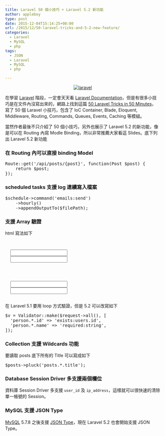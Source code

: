 ```yaml
---
title: Laravel 50 個小技巧 + Laravel 5.2 新功能
author: appleboy
type: post
date: 2015-12-04T15:14:25+00:00
url: /2015/12/50-laravel-tricks-and-5-2-new-feature/
categories:
  - Laravel
  - MySQL
  - php
tags:
  - JSON
  - Laravel
  - MySQL
  - php

---
```

<div style="margin:0 auto; text-align:center">
  <a data-flickr-embed="true"  href="https://www.flickr.com/photos/appleboy/23207680879/in/dateposted-public/" title="laravel"><img src="https://i1.wp.com/farm6.staticflickr.com/5765/23207680879_9c86233e9b.jpg?resize=300%2C300&#038;ssl=1" alt="laravel" data-recalc-dims="1" /></a>
</div>

在學習 [Laravel][1] 階段，一定會天天看 [Laravel Documentation][2]，但是有很多小技巧是在文件內沒寫出來的，網路上找到這篇 [50 Laravel Tricks in 50 Minutes][3]，寫了 50 個 Laravel 小技巧，包含了 IoC Container, Blade, Eloquent, Middleware, Routing, Commands, Queues, Events, Caching 等模組。

<!--more-->

當然作者最後不只介紹了 50 個小技巧，另外也展示了 Laravel 5.2 的新功能，像是可以在 Routing 內寫 Modle Binding，所以非常推薦大家看這 Slides。底下列出 Laravel 5.2 新功能

### 在 Routing 內可以直接 binding Model

<div>
  <pre class="brush: php; title: ; notranslate" title="">Route::get('/api/posts/{post}', function(Post $post) {
    return $post;
});</pre>
</div>

### scheduled tasks 支援 log 連續寫入檔案

<div>
  <pre class="brush: php; title: ; notranslate" title="">$schedule->command('emails:send')
    ->hourly()
    ->appendOutputTo($filePath);</pre>
</div>

### 支援 Array 驗證

html 寫法如下

<div>
  <pre class="brush: xml; title: ; notranslate" title=""><p>
  <input type="text" name="person[1][id]">
  <input type="text" name="person[1][name]">
</p>
<p>
  <input type="text" name="person[2][id]">
  <input type="text" name="person[2][name]">
</p></pre>
</div>

在 Laravel 5.1 要用 loop 方式驗證，但是 5.2 可以改寫如下

<div>
  <pre class="brush: php; title: ; notranslate" title="">$v = Validator::make($request->all(), [
  'person.*.id' => 'exists:users.id',
  'person.*.name' => 'required:string',
]);</pre>
</div>

### Collection 支援 Wildcards 功能

要讀取 posts 底下所有的 Title 可以寫成如下

<div>
  <pre class="brush: php; title: ; notranslate" title="">$posts->pluck('posts.*.title');</pre>
</div>

### Database Session Driver 多支援兩個欄位

資料庫 Session Driver 多支援 `user_id` 及 `ip_address`，這樣就可以很快速的清除單一帳號的 Session。

### MySQL 支援 JSON Type

[MySQL][4] 5.7.8 之後支援 [JSON Type][5]，現在 Laravel 5.2 也會開始支援 JSON Type。

 [1]: http://laravel.tw/
 [2]: http://laravel.tw/docs/5.1
 [3]: https://speakerdeck.com/willroth/50-laravel-tricks-in-50-minutes
 [4]: https://www.mysql.com/
 [5]: https://dev.mysql.com/doc/refman/5.7/en/json.html